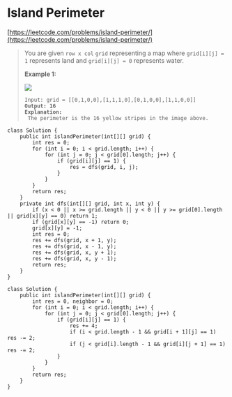 # Island Perimeter

[https://leetcode.com/problems/island-perimeter/](https://leetcode.com/problems/island-perimeter/)

> You are given `row x col` `grid` representing a map where `grid[i][j] = 1` represents land and `grid[i][j] = 0` represents water.
>
> &#x20;
>
> **Example 1:**
>
> ![](https://assets.leetcode.com/uploads/2018/10/12/island.png)
>
> <pre><code>Input: grid = [[0,1,0,0],[1,1,1,0],[0,1,0,0],[1,1,0,0]]
> <strong>Output: 16
> </strong><strong>Explanation:
> </strong> The perimeter is the 16 yellow stripes in the image above.</code></pre>

```
class Solution {
    public int islandPerimeter(int[][] grid) {
        int res = 0;
        for (int i = 0; i < grid.length; i++) {
            for (int j = 0; j < grid[0].length; j++) {
                if (grid[i][j] == 1) {
                    res = dfs(grid, i, j);
                }
            } 
        }
        return res;
    }
    private int dfs(int[][] grid, int x, int y) {
        if (x < 0 || x >= grid.length || y < 0 || y >= grid[0].length || grid[x][y] == 0) return 1;
        if (grid[x][y] == -1) return 0;
        grid[x][y] = -1;
        int res = 0;
        res += dfs(grid, x + 1, y);
        res += dfs(grid, x - 1, y);
        res += dfs(grid, x, y + 1);
        res += dfs(grid, x, y - 1);
        return res;
    }
}
```

```
class Solution {
    public int islandPerimeter(int[][] grid) {
        int res = 0, neighbor = 0;
        for (int i = 0; i < grid.length; i++) {
            for (int j = 0; j < grid[0].length; j++) {
                if (grid[i][j] == 1) {
                    res += 4;
                    if (i < grid.length - 1 && grid[i + 1][j] == 1) res -= 2;
                    if (j < grid[i].length - 1 && grid[i][j + 1] == 1) res -= 2;
                }
            } 
        }
        return res;
    }
}
```
